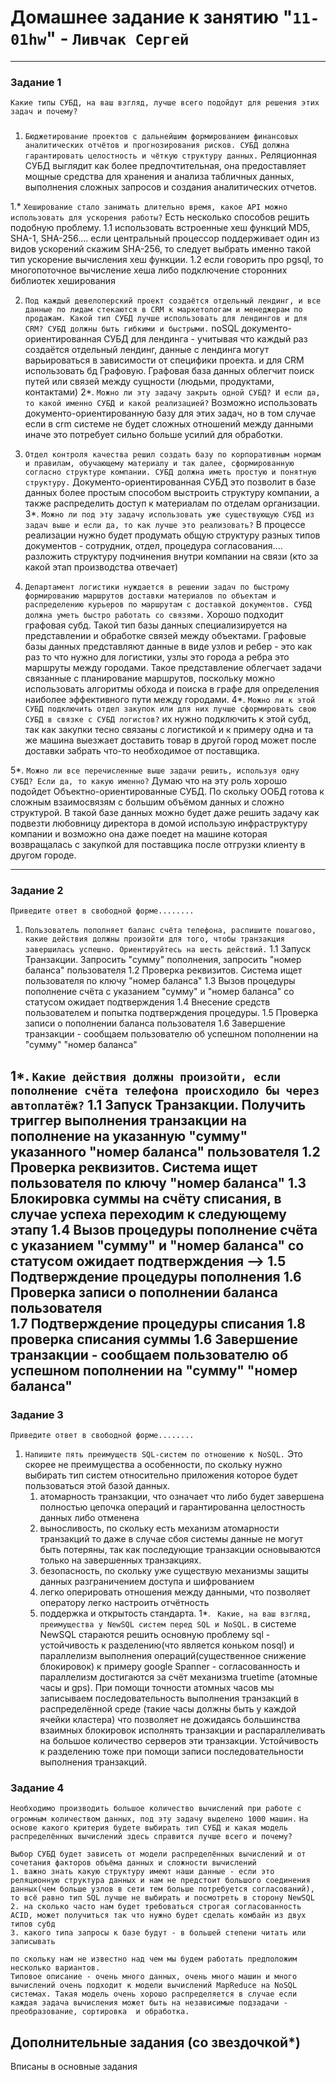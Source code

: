 # Домашнее задание к занятию "`11-01hw`" - `Ливчак Сергей`

---

### Задание 1

`Какие типы СУБД, на ваш взгляд, лучше всего подойдут для решения этих задач и почему?`
###

1. `Бюджетирование проектов с дальнейшим формированием финансовых аналитических отчётов и прогнозирования рисков. СУБД должна гарантировать целостность и чёткую структуру данных.`
Реляционная СУБД выглядит как более предпочтительная, она предоставляет мощные средства для хранения и анализа табличных данных, выполнения сложных запросов и создания аналитических отчетов.

1.* `Хеширование стало занимать длительно время, какое API можно использовать для ускорения работы?`
Есть несколько способов решить подобную проблему.
    1.1 использовать встроенные хеш функций MD5, SHA-1, SHA-256.... если центральный процессор поддерживает один из видов ускорений скажим SHA-256, то следует выбрать именно такой тип ускорение вычисления хеш функции.
    1.2 если говорить про pgsql, то многопоточное вычисление хеша либо подключение сторонних библиотек хеширования 

2. `Под каждый девелоперский проект создаётся отдельный лендинг, и все данные по лидам стекаются в CRM к маркетологам и менеджерам по продажам. Какой тип СУБД лучше использовать для лендингов и для CRM? СУБД должны быть гибкими и быстрыми.`
noSQL документо-ориентированная СУБД для лендинга - учитывая что каждый раз создаётся отдельный лендинг, данные с лендинга могут варьироваться в зависимости от специфики проекта.
и для CRM использовать бд Графовую. Графовая база данных облегчит поиск путей или связей между сущности (людьми, продуктами, контактами)
2*. `Можно ли эту задачу закрыть одной СУБД? И если да, то какой именно СУБД и какой реализацией?`
Возможно использовать документо-ориентированную базу для этих задач, но в том случае если в crm системе не будет сложных отношений между данными иначе это потребует сильно больше усилий для обработки. 

3. `Отдел контроля качества решил создать базу по корпоративным нормам и правилам, обучающему материалу и так далее, сформированную согласно структуре компании. СУБД должна иметь простую и понятную структуру.`
Документо-ориентированная СУБД это позволит в базе данных более простым способом выстроить структуру компании, а также распределить доступ к материалам по отделам организации. 
3*. `Можно ли под эту задачу использовать уже существующую СУБД из задач выше и если да, то как лучше это реализовать?`
В процессе реализации нужно будет продумать общую структуру разных типов документов - сотрудник, отдел, процедура согласования.... разложить структуру подчинения внутри компании на связи (кто за какой этап производства отвечает)

4. `Департамент логистики нуждается в решении задач по быстрому формированию маршрутов доставки материалов по объектам и распределению курьеров по маршрутам с доставкой документов. СУБД должна уметь быстро работать со связями.`
Хорошо подходит графовая субд. Такой тип базы данных специализируется на представлении и обработке связей между объектами. Графовые базы данных представляют данные в виде узлов и ребер - это как раз то что нужно для логистики, узлы это города а ребра это маршруты между городами. Такое представление облегчает задачи связанные с планирование маршрутов, поскольку можно использовать алгоритмы обхода и поиска в графе для определения наиболее эффективного пути между городами.
4*. `Можно ли к этой СУБД подключить отдел закупок или для них лучше сформировать свою СУБД в связке с СУБД логистов?`
их нужно подключить к этой субд, так как закупки тесно связаны с логистикой и к примеру одна и та же машина выезжает доставить товар в другой город может после доставки забрать что-то необходимое от поставщика.


5*. `Можно ли все перечисленные выше задачи решить, используя одну СУБД? Если да, то какую именно?`
Думаю что на эту роль хорошо подойдет Объектно-ориентированные СУБД. По скольку ООБД готова к сложным взаимосвязям с большим объёмом данных и сложно структурой. В такой базе данных можно будет даже решить задачу как подвезти любовницу директора в домой использую инфраструктуру компании и возможно она даже поедет на машине которая возвращалась с закупкой для поставщика после отгрузки клиенту в другом городе. 
 



---

### Задание 2

`Приведите ответ в свободной форме........`

1. `Пользователь пополняет баланс счёта телефона, распишите пошагово, какие действия должны произойти для того, чтобы транзакция завершилась успешно. Ориентируйтесь на шесть действий.`
    1.1 Запуск Транзакции. Запросить "сумму" пополнения, запросить "номер баланса" пользователя 
    1.2 Проверка реквизитов. Система ищет пользователя по ключу "номер баланса"
    1.3 Вызов процедуры пополнение счёта с указанием "сумму" и "номер баланса" со статусом ожидает подтверждения 
    1.4 Внесение средств пользователем и попытка подтверждения процедуры.
    1.5 Проверка записи о пополнении баланса пользователя
    1.6 Завершение транзакции - сообщаем пользователю об успешном пополнении на "сумму" "номер баланса"


1*. `Какие действия должны произойти, если пополнение счёта телефона происходило бы через автоплатёж?`
    1.1 Запуск Транзакции. Получить триггер выполнения транзакции на пополнение на указанную "сумму" указанного "номер баланса" пользователя
    1.2 Проверка реквизитов. Система ищет пользователя по ключу "номер баланса"
    1.3 Блокировка суммы на счёту списания, в случае успеха переходим к следующему этапу
    1.4 Вызов процедуры пополнение счёта с указанием "сумму" и "номер баланса" со статусом ожидает подтверждения  -->
    1.5 Подтверждение  процедуры пополнения
    1.6 Проверка записи о пополнении баланса пользователя  
    1.7 Подтверждение процедуры списания
    1.8 проверка списания суммы 
    1.6 Завершение транзакции - сообщаем пользователю об успешном пополнении на "сумму" "номер баланса"
---

### Задание 3

`Приведите ответ в свободной форме........`

1. `Напишите пять преимуществ SQL-систем по отношению к NoSQL.`
Это скорее не преимущества а особенности, по скольку нужно выбирать тип систем относительно приложения которое будет пользоваться этой базой данных.
    1. атомарность транзакции, что означает что либо будет завершена полностью цепочка операций и гарантированна целостность данных либо отменена
    2. выносливость, по скольку есть механизм атомарности транзакций то даже в случае сбоя системы данные не могут быть потеряны, так как последующие транзакции основываются только на завершенных транзакциях.
    3. безопасность, по скольку уже существую механизмы защиты данных разграничением доступа и шифрованием
    4. легко оперировать отношения между данными, что позволяет оператору легко настроить отчётность
    5. поддержка и открытость стандарта.
1*. ` Какие, на ваш взгляд, преимущества у NewSQL систем перед SQL и NoSQL.`
в системе NewSQL стараются решить основную проблему sql - устойчивость к разделению(что является коньком nosql) и параллелизм выполнения операций(существенное снижение блокировок)
к примеру google Spanner - согласованность и параллелизм достигаются за счёт механизма truetime (атомные часы и gps). При помощи точности атомных часов мы записываем последовательность выполнения транзакций в распределённой среде (такие часы должны быть у каждой ячейки кластера) что позволяет не дожидаясь большинства взаимных блокировок исполнять транзакции и распараллеливать на большое количество серверов эти транзакции. Устойчивость к разделению тоже при помощи записи последовательности выполнения транзакций.

### Задание 4

`Необходимо производить большое количество вычислений при работе с огромным количеством данных, под эту задачу выделено 1000 машин.`
`На основе какого критерия будете выбирать тип СУБД и какая модель распределённых вычислений здесь справится лучше всего и почему?`

    Выбор СУБД будет зависеть от модели распределённых вычислений и от сочетания факторов объёма данных и сложности вычислений 
    1. важно знать какую структуру имеют наши данные - если это реляционную структура данных и нам не предстоит большого соединения данных(чем больше узлов в сети тем больше потребуется согласований), то всё равно тип SQL лучше не выбирать и посмотреть в сторону NewSQL
    2. на сколько часто нам будет требоваться строгая согласованность ACID, может получиться так что нужно будет сделать комбайн из двух типов субд
    3. какого типа запросы к базе будут - в большей степени читать или записывать 

    по скольку нам не известно над чем мы будем работать предположим несколько вариантов. 
    Типовое описание - очень много данных, очень много машин и много вычислений очень подходит к модели вычислений MapReduce на NoSQL системах. Такая модель очень хорошо распределяется в случае если каждая задача вычисления может быть на независимые подзадачи - преобразование, сортировка  и обработка.
    
## Дополнительные задания (со звездочкой*)

Вписаны в основные задания 